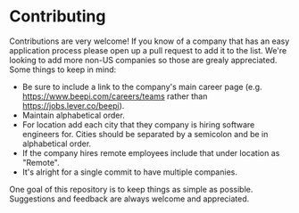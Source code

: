# Contributing

Contributions are very welcome! If you know of a company that has an easy application process please open up a pull request to add it to the list. We're looking to add more non-US companies so those are grealy appreciated. Some things to keep in mind:

* Be sure to include a link to the company's main career page (e.g. https://www.beepi.com/careers/teams rather than https://jobs.lever.co/beepi).
* Maintain alphabetical order.
* For location add each city that they company is hiring software engineers for. Cities should be separated by a semicolon and be in alphabetical order.
* If the company hires remote employees include that under location as "Remote".
* It's alright for a single commit to have multiple companies.

One goal of this repository is to keep things as simple as possible. Suggestions and feedback are always welcome and appreciated.

